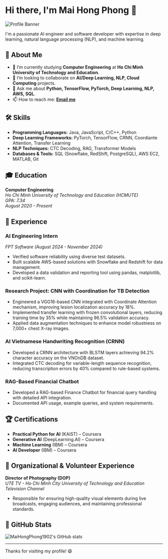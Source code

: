 # Hi there, I'm Mai Hong Phong 👋

![Profile Banner]([![185536251_1093627444460160_2579889946358460195_n](https://github.com/user-attachments/assets/c2ef72fc-a988-4372-94e7-5bde4e084ced)
)

I'm a passionate AI engineer and software developer with expertise in deep learning, natural language processing (NLP), and machine learning.

## 🚀 About Me

- 🌱 I’m currently studying **Computer Engineering** at **Ho Chi Minh University of Technology and Education**.
- 👯 I’m looking to collaborate on **AI/Deep Learning, NLP, Cloud Computing** projects.
- 💬 Ask me about **Python, TensorFlow, PyTorch, Deep Learning, NLP, AWS, SQL**.
- 📫 How to reach me: **[Email me](mailto:maihongphong.work@gmail.com)**

## 🛠️ Skills

- **Programming Languages:** Java, JavaScript, C/C++, Python
- **Deep Learning Frameworks:** PyTorch, TensorFlow, CRNN, Coordiante Attention, Transfer Learning
- **NLP Techniques:** CTC Decoding, RAG, Transformer Models
- **Databases & Tools:** SQL (Snowflake, RedShift, PostgreSQL), AWS EC2, MATLAB, Git

## 🎓 Education

**Computer Engineering**  
*Ho Chi Minh University of Technology and Education (HCMUTE)*  
*GPA: 7.34*  
*August 2020 - Present*

## 💼 Experience

### **AI Engineering Intern**  
*FPT Software (August 2024 - November 2024)*  
- Verified software reliability using diverse test datasets.
- Built scalable AWS-based solutions with Snowflake and Redshift for data management.
- Developed a data validation and reporting tool using pandas, matplotlib, and scikit-learn.

### **Research Project: CNN with Coordination for TB Detection**
- Engineered a VGG16-based CNN integrated with Coordinate Attention mechanism, improving lesion localization accuracy by 18%.
- Implemented transfer learning with frozen convolutional layers, reducing training time by 35% while maintaining 96.5% validation accuracy.
- Applied data augmentation techniques to enhance model robustness on 7,000+ chest X-ray images.

### **AI Vietnamese Handwriting Recognition (CRNN)**
- Developed a CRNN architecture with BLSTM layers achieving 94.2% character accuracy on the VNOnDB dataset.
- Integrated CTC decoding for variable-length sequence recognition, reducing transcription errors by 40% compared to rule-based systems.

### **RAG-Based Financial Chatbot**
- Developed a RAG-based Finance Chatbot for financial query handling with detailed API integration.
- Documented API usage, example queries, and system requirements.

## 🏆 Certifications

- **Practical Python for AI** (KAIST) – Coursera
- **Generative AI** (DeepLearning.AI) – Coursera
- **Machine Learning** (IBM) – Coursera
- **AI Developer** (IBM) – Coursera

## 🎥 Organizational & Volunteer Experience

**Director of Photography (DOP)**  
*UTE TV - Ho Chi Minh City University of Technology and Education Television Channel*  
- Responsible for ensuring high-quality visual elements during live broadcasts, engaging audiences, and maintaining professional standards.

## 🌟 GitHub Stats

![MaiHongPhong1902's GitHub stats](https://github-readme-stats.vercel.app/api?username=MaiHongPhong1902&show_icons=true&hide_title=true&count_private=true&hide=prs)

---

Thanks for visiting my profile! 😄
